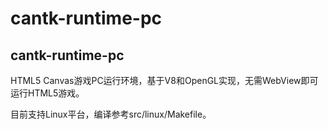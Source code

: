 # cantk-runtime-pc
cantk-runtime-pc
-------------------------------
HTML5 Canvas游戏PC运行环境，基于V8和OpenGL实现，无需WebView即可运行HTML5游戏。

目前支持Linux平台，编译参考src/linux/Makefile。
